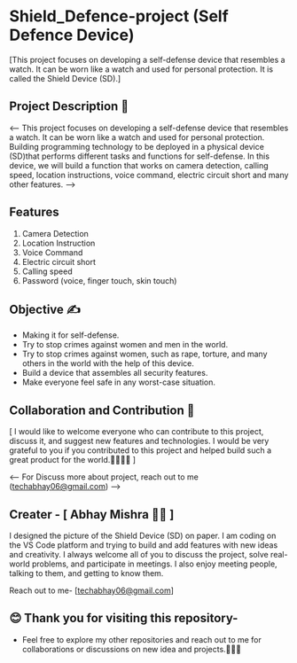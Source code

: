 # Shield_Defence-project (Self Defence Device)

[This project focuses on developing a self-defense device that resembles a watch. It can be worn like a watch and used for personal protection. It is called the Shield Device (SD).]

## Project Description 📄

<-- This project focuses on developing a self-defense device that resembles a watch. It can be worn like a watch and used for personal protection. Building programming technology to be deployed in a physical device (SD)that performs different tasks and functions for self-defense.  In this device, we will build a function that works on camera detection, calling speed, location instructions, voice command, electric circuit short and many other features. -->

## Features 

1. Camera Detection
2. Location Instruction
3. Voice Command
4. Electric circuit short
5. Calling speed
6. Password (voice, finger touch, skin touch)


## Objective ✍️

- Making it for self-defense.
- Try to stop crimes against women and men in the world.
- Try to stop crimes against women, such as rape, torture, and many others in the world with the help of this device.
- Build a device that assembles all security features.
- Make everyone feel safe in any worst-case situation.


## Collaboration and Contribution 🚀

[ I would like to welcome everyone who can contribute to this project, discuss it, and suggest new features and technologies. I would be very grateful to you if you contributed to this project and helped build such a great product for the world.🤝🧑‍💻🚀 ] 

<-- For Discuss more about project, reach out to me (techabhay06@gmail.com) -->

## Creater - [ Abhay Mishra 🧑‍💻 ]  
I designed the picture of the Shield Device (SD) on paper. I am coding on the VS Code platform and trying to build and add features with new ideas and creativity. I always welcome all of you to discuss the project, solve real-world problems, and participate in meetings. I also enjoy meeting people, talking to them, and getting to know them.

Reach out to me- [techabhay06@gmail.com]

## 😊 Thank you for visiting this repository-
- Feel free to explore my other repositories and reach out to me for collaborations or discussions on new idea and projects.🤝😊🚀


